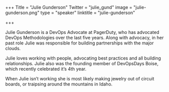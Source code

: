 +++
Title = "Julie Gunderson"
Twitter = "julie_gund"
image = "julie-gunderson.png"
type = "speaker"
linktitle = "julie-gunderson"

+++

Julie Gunderson is a DevOps Advocate at PagerDuty, who has advocated DevOps Methodologies over the last five years. Along with advocacy, in her past role Julie was responsible for building partnerships with the major clouds. 

Julie loves working with people, advocating best practices and all building relationships. Julie also was the founding member of DevOpsDays Boise, which recently celebrated it’s 4th year. 

When Julie isn’t working she is most likely making jewelry out of circuit boards, or traipsing around the mountains in Idaho.
